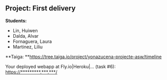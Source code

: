 ## Project: First delivery

**Students:**
* Lin, Huiwen  
* Dalda, Alvar
* Fornaguera, Laura
* Martinez, Liliu

**Taiga: **https://tree.taiga.io/project/yonazucena-projecte-asw/timeline

Your deployed webapp at Fly.io|Heroku|... (task #6): <https://*********.***.***/>
